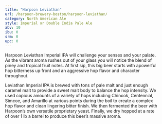 ```yaml
---
title: "Harpoon Leviathan"
url: /harpoon-brewery-boston/harpoon-leviathan/
category: North American Ale
style: Imperial or Double India Pale Ale
abv: 10
ibu: 0
srm: 0
upc: 0
---
```

Harpoon Leviathan Imperial IPA will challenge your senses and your palate. As the vibrant aroma rushes out of your glass you will notice the blend of piney and tropical fruit notes.  At first sip, this big beer starts with apowerful hop bitterness up front and an aggressive hop flavor and character throughout. 

Leviathan Imperial IPA is brewed with tons of pale malt and just enough caramel malt to provide a sweet malt body to balance the hop intensity. We used copious amounts of a variety of hops including Chinook, Centennial, Simcoe, and Amarillo at various points during the boil to create a complex hop flavor and clean lingering bitter finish. We then fermented the beer with Harpoon’s own versatile proprietary yeast.   Finally, we dry hopped at a rate of over 1 lb a barrel to produce this beer’s massive aroma.
